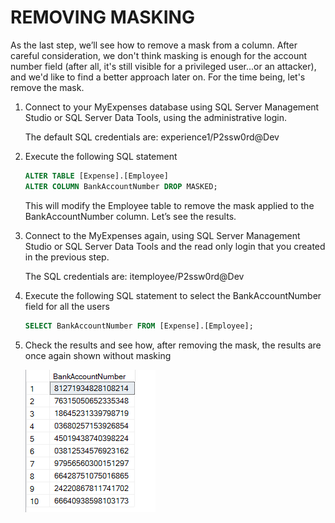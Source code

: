 <page title="Removing masking"/>

REMOVING MASKING
====

As the last step, we’ll see how to remove a mask from a column. After careful consideration, we don't think masking is enough for the account number field (after all, it's still visible for a privileged user...or an attacker), and we'd like to find a better approach later on. For the time being, let's remove the mask.

1. Connect to your MyExpenses database using SQL Server Management Studio or SQL Server Data Tools, using the administrative login. 

    The default SQL credentials are: experience1/P2ssw0rd@Dev

2. Execute the following SQL statement 

    ```sql
    ALTER TABLE [Expense].[Employee]
    ALTER COLUMN BankAccountNumber DROP MASKED;
    ```

    This will modify the Employee table to remove the mask applied to the BankAccountNumber column. Let’s see the results.

3. Connect to the MyExpenses again, using SQL Server Management Studio or SQL Server Data Tools and the read only login that you created in the previous step. 

    The SQL credentials are: itemployee/P2ssw0rd@Dev

4. Execute the following SQL statement to select the BankAccountNumber field for all the users

    ```sql
    SELECT BankAccountNumber FROM [Expense].[Employee];
    ```

5. Check the results and see how, after removing the mask, the results are once again shown without masking

    ![](img/image9.png)
